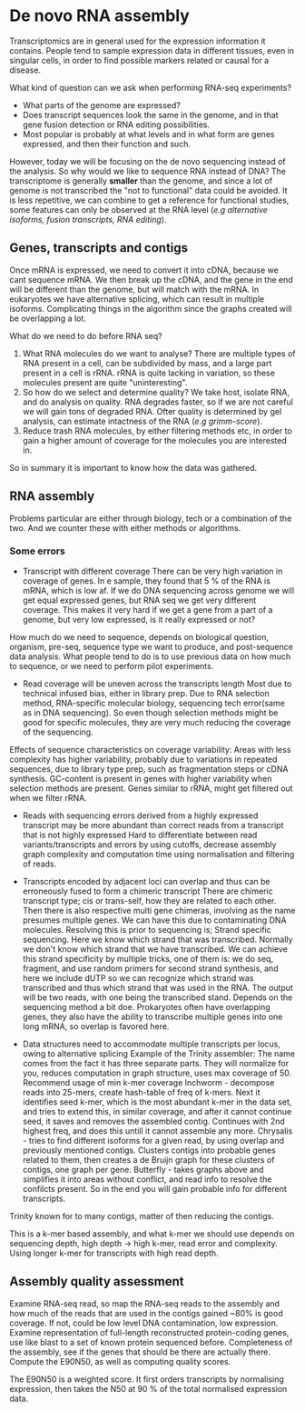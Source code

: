 # De novo RNA assembly
Transcriptomics are in general used for the expression information it contains. People tend to sample expression data in different tissues, even in singular cells, in order to find possible markers related or causal for a disease. 

What kind of question can we ask when performing RNA-seq experiments?
* What parts of the genome are expressed?
* Does transcript sequences look the same in the genome, and in that gene fusion detection or RNA editing possibilities. 
* Most popular is probably at what levels and in what form are genes expressed, and then their function and such.

However, today we will be focusing on the de novo sequencing instead of the analysis. So why would we like to sequence RNA instead of DNA? The transcriptome is generally __smaller__ than the genome, and since a lot of genome is not transcribed the "not to functional" data could be avoided. It is less repetitive, we can combine to get a reference for functional studies, some features can only be observed at the RNA level (_e.g alternative isoforms, fusion transcripts, RNA editing_).
## Genes, transcripts and contigs
Once mRNA is expressed, we need to convert it into cDNA, because we cant sequence mRNA. We then break up the cDNA, and the gene in the end will be different than the genome, but will match with the mRNA. In eukaryotes we have alternative splicing, which can result in multiple isoforms. Complicating things in the algorithm since the graphs created will be overlapping a lot. 

What do we need to do before RNA seq?

1. What RNA molecules do we want to analyse? There are multiple types of RNA present in a cell, can be subdivided by mass, and a large part present in a cell is rRNA. rRNA is quite lacking in variation, so these molecules present are quite "uninteresting". 
2. So how do we select and determine quality? We take host, isolate RNA, and do analysis on quality. RNA degrades faster, so if we are not careful we will gain tons of degraded RNA. Ofter quality is determined by gel analysis, can estimate intactness of the RNA (_e.g grimm-score_).
3. Reduce trash RNA molecules, by either filtering methods etc, in order to gain a higher amount of coverage for the molecules you are interested in.

So in summary it is important to know how the data was gathered.

## RNA assembly
Problems particular are either through biology, tech or a combination of the two. And we counter these with either methods or algorithms.

### Some errors
- Transcript with different coverage
There can be very high variation in coverage of genes. In e sample, they found that 5 % of the RNA is mRNA, which is low af. If we do DNA sequencing across genome we will get equal expressed genes, but RNA seq we get very different coverage. This makes it very hard if we get a gene from a part of a genome, but very low expressed, is it really expressed or not? 

How much do we need to sequence, depends on biological question, organism, pre-seq, sequence type we want to produce, and post-sequence data analysis. What people tend to do is to use previous data on how much to sequence, or we need to perform pilot experiments.

- Read coverage will be uneven across the transcripts length
Most due to technical infused bias, either in library prep. Due to RNA selection method, RNA-specific molecular biology, sequencing tech error(same as in DNA sequencing). So even though selection methods might be good for specific molecules, they are very much reducing the coverage of the sequencing.

Effects of sequence characteristics on coverage variability: 
Areas with less complexity has higher variability, probably due to variations in repeated sequences, due to library type prep, such as fragmentation steps or cDNA synthesis. GC-content is present in genes with higher variability when selection methods are present. Genes similar to rRNA, might get filtered out when we filter rRNA. 

- Reads with sequencing errors derived from a highly expressed transcript may be more abundant than correct reads from a transcript that is not highly expressed
Hard to differentiate between read variants/transcripts and errors by using cutoffs, decrease assembly graph complexity and computation time using normalisation and filtering of reads.

- Transcripts encoded by adjacent loci can overlap and thus can be erroneously fused to form a chimeric transcript
There are chimeric transcript type; cis or trans-self, how they are related to each other. Then there is also respective multi gene chimeras, involving as the name presumes multiple genes. We can have this due to contaminating DNA molecules. Resolving this is prior to sequencing is; Strand specific sequencing. Here we know which strand that was transcribed. Normally we don't know which strand that we have transcribed. We can achieve this strand specificity by multiple tricks, one of them is:
we do seq, fragment, and use random primers for second strand synthesis, and here we include dUTP so we can recognize which strand was transcribed and thus which strand that was used in the RNA. The output will be two reads, with one being the transcribed stand. Depends on the sequencing method a bit doe. 
Prokaryotes often have overlapping genes, they also have the ability to transcribe multiple genes into one long mRNA, so overlap is favored here. 

- Data structures need to accommodate multiple transcripts per locus, owing to alternative splicing
Example of the Trinity assembler:
The name comes from the fact it has three separate parts. They will normalize for you, reduces computation in graph structure, uses max coverage of 50. Recommend usage of min k-mer coverage
Inchworm - decompose reads into 25-mers, create hash-table of freq of k-mers. Next it identifies seed k-mer, which is the most abundant k-mer in the data set, and tries to extend this, in similar coverage, and after it cannot continue seed, it saves and removes the assembled contig. Continues with 2nd highest freq, and does this untill it cannot assemble any more. 
Chrysalis - tries to find different isoforms for a given read, by using overlap and previously mentioned contigs. Clusters contigs into probable genes related to them, then creates a de Bruijn graph for these clusters of contigs, one graph per gene. 
Butterfly - takes graphs above and simplifies it into areas without conflict, and read info to resolve the confilcts present. So in the end you will gain probable info for different transcripts. 

Trinity known for to many contigs, matter of then reducing the contigs. 

This is a k-mer based assembly, and what k-mer we should use depends on sequencing depth, high depth -> high k-mer, read error and complexity. Using longer k-mer for transcripts with high read depth.

## Assembly quality assessment
Examine RNA-seq read, so map the RNA-seq reads to the assembly and how much of the reads that are used in the contigs gained ~80% is good coverage. If not, could be low level DNA contamination, low expression. Examine representation of full-length reconstructed protein-coding genes, use like blast to a set of known protein sequenced before. Completeness of the assembly, see if the genes that should be there are actually there. Compute the E90N50, as well as computing quality scores.

The E90N50 is a weighted score. It first orders transcripts by normalising expression, then takes the N50 at 90 % of the total normalised expression data. 

